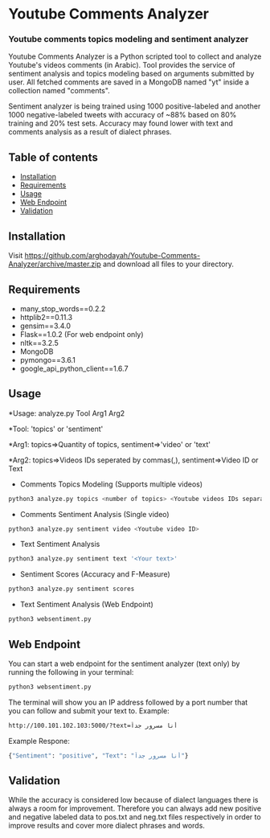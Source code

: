 # Youtube Comments Analyzer
### Youtube comments topics modeling and sentiment analyzer

Youtube Comments Analyzer is a Python scripted tool to collect and analyze Youtube's videos comments (in Arabic). Tool provides the service of sentiment analysis and topics modeling based on arguments submitted by user. All fetched comments are saved in a MongoDB named "yt" inside a collection named "comments".

Sentiment analyzer is being trained using 1000 positive-labeled and another 1000 negative-labeled tweets with accuracy of ~88% based on 80% training and 20% test sets. Accuracy may found lower with text and comments analysis as a result of dialect phrases.

## Table of contents

- [Installation](#installation)
- [Requirements](#requirements)
- [Usage](#usage)
- [Web Endpoint](#web-endpoint)
- [Validation](#validation)

## Installation
Visit https://github.com/arghodayah/Youtube-Comments-Analyzer/archive/master.zip and download all files to your directory.

## Requirements
- many_stop_words==0.2.2
- httplib2==0.11.3
- gensim==3.4.0
- Flask==1.0.2 (For web endpoint only)
- nltk==3.2.5
- MongoDB
- pymongo==3.6.1
- google_api_python_client==1.6.7

## Usage
*Usage: analyze.py Tool Arg1 Arg2

*Tool: 'topics' or 'sentiment'

*Arg1: topics=>Quantity of topics, sentiment=>'video' or 'text'

*Arg2: topics=>Videos IDs seperated by commas(,), sentiment=>Video ID or Text

- Comments Topics Modeling (Supports multiple videos)
```bash
python3 analyze.py topics <number of topics> <Youtube videos IDs separated by commas(,)>
```
- Comments Sentiment Analysis (Single video)
```bash
python3 analyze.py sentiment video <Youtube video ID>
```
- Text Sentiment Analysis
```bash
python3 analyze.py sentiment text '<Your text>'
```
- Sentiment Scores (Accuracy and F-Measure)
```bash
python3 analyze.py sentiment scores
```
- Text Sentiment Analysis (Web Endpoint)
```bash
python3 websentiment.py
```

## Web Endpoint
You can start a web endpoint for the sentiment analyzer (text only) by running the following in your terminal:

```bash
python3 websentiment.py
```
The terminal will show you an IP address followed by a port number that you can follow and submit your text to. Example:
```bash
http://100.101.102.103:5000/?text=أنا مسرور جداً
```
Example Respone:
```bash
{"Sentiment": "positive", "Text": "أنا مسرور جداً"}
```

## Validation
While the accuracy is considered low because of dialect languages there is always a room for improvement. Therefore you can always add new positive and negative labeled data to pos.txt and neg.txt files respectively in order to improve results and cover more dialect phrases and words.
